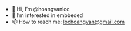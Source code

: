 - 👋 Hi, I’m @hoangvanloc
- 👀 I’m interested in embbeded 
- 📫 How to reach me: lochoangvan@gmail.com

